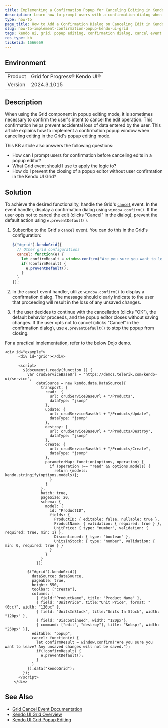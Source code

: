 ```yaml
---
title: Implementing a Confirmation Popup for Canceling Editing in Kendo UI Grid
description: Learn how to prompt users with a confirmation dialog when they attempt to cancel editing in the Kendo UI Grid's popup editing mode.
type: how-to
page_title: How to Add a Confirmation Dialog on Canceling Edit in Kendo UI Grid
slug: how-to-implement-confirmation-popup-kendo-ui-grid
tags: kendo ui, grid, popup editing, confirmation dialog, cancel event
res_type: kb
ticketid: 1666669
---
```


## Environment

<table>
<tbody>
<tr>
<td>Product</td>
<td>Grid for Progress® Kendo UI®</td>
</tr>
<tr>
<td>Version</td>
<td>2024.3.1015</td>
</tr>
</tbody>
</table>

## Description

When using the Grid component in popup editing mode, it is sometimes necessary to confirm the user's intent to cancel the edit operation. This confirmation helps prevent accidental loss of data entered by the user. This article explains how to implement a confirmation popup window when canceling editing in the Grid's popup editing mode.

This KB article also answers the following questions:
- How can I prompt users for confirmation before canceling edits in a popup editor?
- What Grid event should I use to apply the logic to?
- How do I prevent the closing of a popup editor without user confirmation in the Kendo UI Grid?

## Solution

To achieve the desired functionality, handle the Grid's [`cancel`](/api/javascript/ui/grid/events/cancel) event. In the event handler, display a confirmation dialog using `window.confirm()`. If the user opts not to cancel the edit (clicks "Cancel" in the dialog), prevent the default action using `e.preventDefault()`.

1. Subscribe to the Grid's `cancel` event. You can do this in the Grid's configuration:

   ```javascript
   $("#grid").kendoGrid({
     // Other grid configurations
     cancel: function(e) {
       let confirmResult = window.confirm("Are you sure you want to leave? Any unsaved changes will not be saved.");
       if(!confirmResult) {
         e.preventDefault();
       }
     }
   });
   ```

2. In the `cancel` event handler, utilize `window.confirm()` to display a confirmation dialog. The message should clearly indicate to the user that proceeding will result in the loss of any unsaved changes.

3. If the user decides to continue with the cancellation (clicks "OK"), the default behavior proceeds, and the popup editor closes without saving changes. If the user opts not to cancel (clicks "Cancel" in the confirmation dialog), use `e.preventDefault()` to stop the popup from closing.

For a practical implementation, refer to the below Dojo demo. 

```dojo
<div id="example">
      <div id="grid"></div>

      <script>
        $(document).ready(function () {
          var crudServiceBaseUrl = "https://demos.telerik.com/kendo-ui/service",
              dataSource = new kendo.data.DataSource({
                transport: {
                  read:  {
                    url: crudServiceBaseUrl + "/Products",
                    dataType: "jsonp"
                  },
                  update: {
                    url: crudServiceBaseUrl + "/Products/Update",
                    dataType: "jsonp"
                  },
                  destroy: {
                    url: crudServiceBaseUrl + "/Products/Destroy",
                    dataType: "jsonp"
                  },
                  create: {
                    url: crudServiceBaseUrl + "/Products/Create",
                    dataType: "jsonp"
                  },
                  parameterMap: function(options, operation) {
                    if (operation !== "read" && options.models) {
                      return {models: kendo.stringify(options.models)};
                    }
                  }
                },
                batch: true,
                pageSize: 20,
                schema: {
                  model: {
                    id: "ProductID",
                    fields: {
                      ProductID: { editable: false, nullable: true },
                      ProductName: { validation: { required: true } },
                      UnitPrice: { type: "number", validation: { required: true, min: 1} },
                      Discontinued: { type: "boolean" },
                      UnitsInStock: { type: "number", validation: { min: 0, required: true } }
                    }
                  }
                }
              });

          $("#grid").kendoGrid({
            dataSource: dataSource,
            pageable: true,
            height: 550,
            toolbar: ["create"],
            columns: [
              { field:"ProductName", title: "Product Name" },
              { field: "UnitPrice", title:"Unit Price", format: "{0:c}", width: "120px" },
              { field: "UnitsInStock", title:"Units In Stock", width: "120px" },
              { field: "Discontinued", width: "120px"},
              { command: ["edit", "destroy"], title: "&nbsp;", width: "250px" }],
            editable: "popup",
            cancel: function(e) {
              let confirmResult = window.confirm("Are you sure you want to leave? Any unsaved changes will not be saved.");
              if(!confirmResult) {
                e.preventDefault();
              }
            }
          }).data("kendoGrid");
        });
      </script>
    </div>
```
## See Also

- [Grid Cancel Event Documentation](/api/javascript/ui/grid/events/cancel)
- [Kendo UI Grid Overview](/controls/data-management/grid/overview)
- [Kendo UI Grid Popup Editing](/controls/grid/editing/popup)
